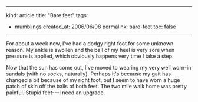 -----
kind: article
title: "Bare feet"
tags:
- mumblings
created_at: 2006/06/08
permalink: bare-feet
toc: false
-----

<p>For about a week now, I've had a dodgy right foot for some unknown reason. My ankle is swollen and the ball of my heel is very sore when pressure is applied, which obviously happens very time I take a step.</p>

<p>Now that the sun has come out, I've moved to wearing my very well worn-in sandals (with no socks, naturally). Perhaps it's because my gait has changed a bit because of my right foot, but I seem to have worn a huge patch of skin off the balls of both feet. The two mile walk home was pretty painful. Stupid feet---I need an upgrade.</p>



